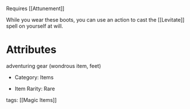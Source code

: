 Requires [[Attunement]]  
  
While you wear these boots, you can use an action to cast the [[Levitate]] spell on yourself at will.  

# Attributes

adventuring gear (wondrous item, feet)

-   Category: Items

-   Item Rarity: Rare

tags: [[Magic Items]]